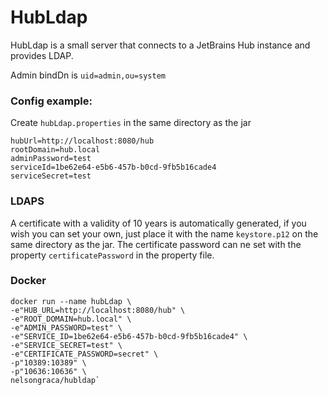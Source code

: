 # HubLdap

HubLdap is a small server that connects to a JetBrains Hub instance and provides LDAP. 

Admin bindDn is `uid=admin,ou=system`

### Config example:

Create `hubLdap.properties` in the same directory as the jar

    hubUrl=http://localhost:8080/hub
    rootDomain=hub.local
    adminPassword=test
    serviceId=1be62e64-e5b6-457b-b0cd-9fb5b16cade4
    serviceSecret=test
    


### LDAPS

A certificate with a validity of 10 years is automatically generated,
if you wish you can set your own, just place it with the name `keystore.p12`
on the same directory as the jar.
The certificate password can ne set with the property `certificatePassword` in the property file.

### Docker

    docker run --name hubLdap \
    -e"HUB_URL=http://localhost:8080/hub" \
    -e"ROOT_DOMAIN=hub.local" \
    -e"ADMIN_PASSWORD=test" \
    -e"SERVICE_ID=1be62e64-e5b6-457b-b0cd-9fb5b16cade4" \
    -e"SERVICE_SECRET=test" \
    -e"CERTIFICATE_PASSWORD=secret" \
    -p"10389:10389" \
    -p"10636:10636" \
    nelsongraca/hubldap` 
